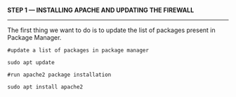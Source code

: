 **STEP 1 — INSTALLING APACHE AND UPDATING THE FIREWALL**

---

The first thing we want to do is to update the list of packages present in Package Manager.

`#update a list of packages in package manager`

`sudo apt update`

`#run apache2 package installation`

`sudo apt install apache2`

